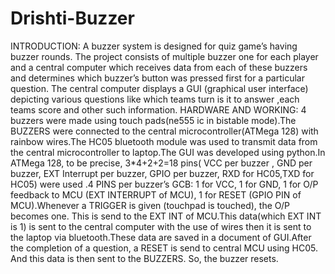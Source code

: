# Drishti-Buzzer
INTRODUCTION:
A buzzer system is designed for quiz game’s having buzzer rounds. The project consists of multiple buzzer one for each player and a central computer which receives data from each of these buzzers and determines which buzzer’s button was pressed first for a particular question. The central computer displays a GUI (graphical user interface) depicting various questions like which teams turn is it to answer ,each teams score and other such information.
HARDWARE AND WORKING:
4 buzzers were made using touch pads(ne555 ic in bistable mode).The BUZZERS were connected to the central microcontroller(ATMega 128) with rainbow wires.The HC05 bluetooth module was used to transmit data from the central microcontroller to laptop.The GUI was developed using python.In ATMega 128, to be precise, 3*4+2+2=18 pins( VCC per buzzer , GND per buzzer, EXT Interrupt per buzzer, GPIO per buzzer, RXD for HC05,TXD for HC05) were used .4 PINS per buzzer’s GCB: 1 for VCC, 1 for GND, 1 for O/P feedback to MCU (EXT INTERRUPT of MCU), 1 for RESET (GPIO PIN of MCU).Whenever a TRIGGER is given (touchpad is touched), the O/P becomes one. This is send to the EXT INT of MCU.This data(which EXT INT is 1) is sent to the central computer with the use of wires then it is sent to the laptop via bluetooth.These data are saved in a document of GUI.After the completion of a question, a RESET is send to central MCU using HC05. And this data is then sent to the BUZZERS. So, the buzzer resets.
